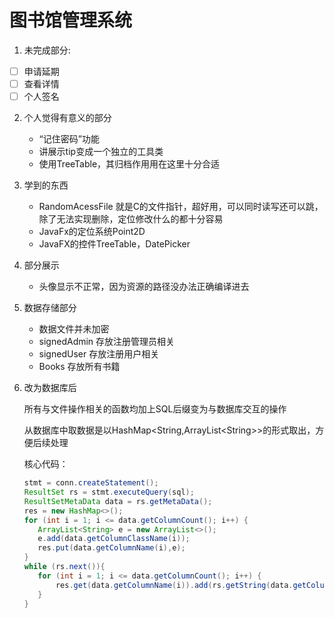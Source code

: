 # 图书馆管理系统

1. 未完成部分:

- [ ] 申请延期
- [ ] 查看详情
- [ ] 个人签名

2. 个人觉得有意义的部分
   - “记住密码”功能
   - 讲展示tip变成一个独立的工具类
   - 使用TreeTable，其归档作用用在这里十分合适

3. 学到的东西
   - RandomAcessFile 就是C的文件指针，超好用，可以同时读写还可以跳，除了无法实现删除，定位修改什么的都十分容易
   - JavaFx的定位系统Point2D
   - JavaFX的控件TreeTable，DatePicker

4. 部分展示
   - 头像显示不正常，因为资源的路径没办法正确编译进去

5. 数据存储部分
   - 数据文件并未加密
   - signedAdmin 存放注册管理员相关
   - signedUser 存放注册用户相关
   - Books 存放所有书籍

6. 改为数据库后

   所有与文件操作相关的函数均加上SQL后缀变为与数据库交互的操作

   从数据库中取数据是以HashMap\<String,ArrayList\<String\>\>的形式取出，方便后续处理

   核心代码：

   ```java
   stmt = conn.createStatement();
   ResultSet rs = stmt.executeQuery(sql);
   ResultSetMetaData data = rs.getMetaData();
   res = new HashMap<>();
   for (int i = 1; i <= data.getColumnCount(); i++) {
      ArrayList<String> e = new ArrayList<>();
      e.add(data.getColumnClassName(i));
      res.put(data.getColumnName(i),e);
   }
   while (rs.next()){
      for (int i = 1; i <= data.getColumnCount(); i++) {
          res.get(data.getColumnName(i)).add(rs.getString(data.getColumnName(i)));
      }
   }
   ```

   ​

